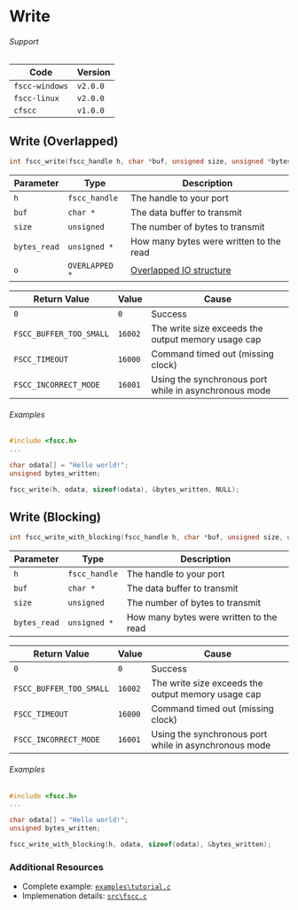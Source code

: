 # Write


###### Support
| Code           | Version
| -------------- | --------
| `fscc-windows` | `v2.0.0` 
| `fscc-linux`   | `v2.0.0` 
| `cfscc`        | `v1.0.0`


## Write (Overlapped)
```c
int fscc_write(fscc_handle h, char *buf, unsigned size, unsigned *bytes_written, OVERLAPPED *o)
```

| Parameter    | Type             | Description
| ------------ | ---------------- | -----------------------------------------------------------------------------------------------
| `h`          | `fscc_handle`    | The handle to your port
| `buf`        | `char *`         | The data buffer to transmit
| `size`       | `unsigned`       | The number of bytes to transmit
| `bytes_read` | `unsigned *`     | How many bytes were written to the read
| `o`          | `OVERLAPPED *`   | [Overlapped IO structure](http://msdn.microsoft.com/en-us/library/windows/desktop/ms686358.aspx)

| Return Value            | Value   | Cause
| ----------------------- | ------- | ----------------------------------------------------
| `0`                     | `0`     | Success
| `FSCC_BUFFER_TOO_SMALL` | `16002` | The write size exceeds the output memory usage cap
| `FSCC_TIMEOUT`          | `16000` | Command timed out (missing clock)
| `FSCC_INCORRECT_MODE`   | `16001` | Using the synchronous port while in asynchronous mode

###### Examples
```c
#include <fscc.h>
...

char odata[] = "Hello world!";
unsigned bytes_written;

fscc_write(h, odata, sizeof(odata), &bytes_written, NULL);
```


## Write (Blocking)
```c
int fscc_write_with_blocking(fscc_handle h, char *buf, unsigned size, unsigned *bytes_written)
```

| Parameter    | Type             | Description
| ------------ | ---------------- | -----------------------------------------------------------------------------------------------
| `h`          | `fscc_handle`    | The handle to your port
| `buf`        | `char *`         | The data buffer to transmit
| `size`       | `unsigned`       | The number of bytes to transmit
| `bytes_read` | `unsigned *`     | How many bytes were written to the read

| Return Value            | Value   |  Cause
| ----------------------- | ------- |  --------------------------------------------------
| `0`                     | `0`     | Success
| `FSCC_BUFFER_TOO_SMALL` | `16002` | The write size exceeds the output memory usage cap
| `FSCC_TIMEOUT`          | `16000` | Command timed out (missing clock)
| `FSCC_INCORRECT_MODE`   | `16001` | Using the synchronous port while in asynchronous mode

###### Examples
```c
#include <fscc.h>
...

char odata[] = "Hello world!";
unsigned bytes_written;

fscc_write_with_blocking(h, odata, sizeof(odata), &bytes_written);
```


### Additional Resources
- Complete example: [`examples\tutorial.c`](https://github.com/commtech/cfscc/blob/master/examples/tutorial.c)
- Implemenation details: [`src\fscc.c`](https://github.com/commtech/cfscc/blob/master/src/fscc.c)
